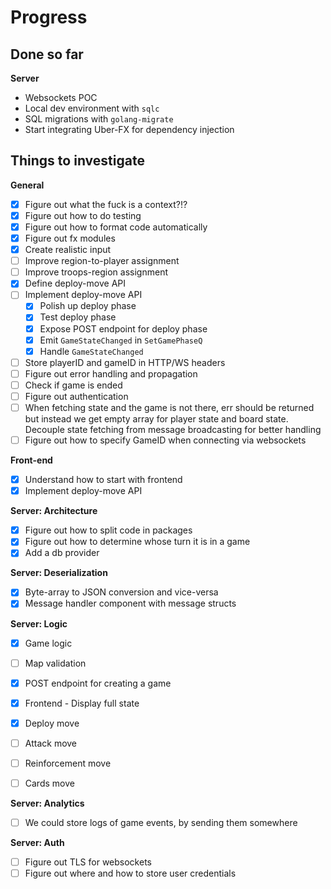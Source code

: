 # Progress

## Done so far

**Server**

- Websockets POC
- Local dev environment with `sqlc`
- SQL migrations with `golang-migrate`
- Start integrating Uber-FX for dependency injection

## Things to investigate

**General**

- [x] Figure out what the fuck is a context?!?
- [x] Figure out how to do testing
- [x] Figure out how to format code automatically
- [x] Figure out fx modules
- [x] Create realistic input
- [ ] Improve region-to-player assignment
- [ ] Improve troops-region assignment
- [x] Define deploy-move API
- [ ] Implement deploy-move API
  - [x] Polish up deploy phase
  - [x] Test deploy phase
  - [x] Expose POST endpoint for deploy phase 
  - [x] Emit `GameStateChanged` in `SetGamePhaseQ`
  - [x] Handle `GameStateChanged`
- [ ] Store playerID and gameID in HTTP/WS headers
- [ ] Figure out error handling and propagation
- [ ] Check if game is ended
- [ ] Figure out authentication
- [ ] When fetching state and the game is not there, err should be returned but instead we get empty array for player state and board state. Decouple state fetching from message broadcasting for better handling
- [ ] Figure out how to specify GameID when connecting via websockets

**Front-end**

- [x] Understand how to start with frontend
- [x] Implement deploy-move API

**Server: Architecture**

- [x] Figure out how to split code in packages
- [x] Figure out how to determine whose turn it is in a game
- [x] Add a db provider

**Server: Deserialization**

- [x] Byte-array to JSON conversion and vice-versa
- [x] Message handler component with message structs

**Server: Logic**

- [x] Game logic
- [ ] Map validation
- [x] POST endpoint for creating a game
- [x] Frontend - Display full state

- [x] Deploy move
- [ ] Attack move
- [ ] Reinforcement move
- [ ] Cards move

**Server: Analytics**

- [ ] We could store logs of game events, by sending them somewhere

**Server: Auth**

- [ ] Figure out TLS for websockets
- [ ] Figure out where and how to store user credentials
